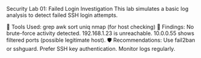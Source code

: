 Security Lab 01: Failed Login Investigation
This lab simulates a basic log analysis to detect failed SSH login attempts.

🧰 Tools Used:
grep
awk
sort
uniq
nmap (for host checking)
🧾 Findings:
No brute-force activity detected.
192.168.1.23 is unreachable.
10.0.0.55 shows filtered ports (possible legitimate host).
🛡️ Recommendations:
Use fail2ban or sshguard.
Prefer SSH key authentication.
Monitor logs regularly.
